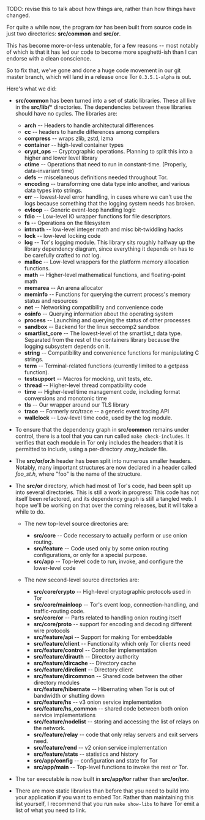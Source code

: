 
TODO: revise this to talk about how things are, rather than how things
have changed.

For quite a while now, the program *tor* has been built from source
code in just two directories: **src/common** and **src/or**.

This has become more-or-less untenable, for a few reasons -- most
notably of which is that it has led our code to become more
spaghetti-ish than I can endorse with a clean conscience.

So to fix that, we've gone and done a huge code movement in our git
master branch, which will land in a release once Tor `0.3.5.1-alpha` is
out.

Here's what we did:

  * **src/common** has been turned into a set of static libraries.  These
all live in the **src/lib/*** directories.  The dependencies between
these libraries should have no cycles.  The libraries are:

    - **arch** -- Headers to handle architectural differences
    - **cc** -- headers to handle differences among compilers
    - **compress** -- wraps zlib, zstd, lzma
    - **container** -- high-level container types
    - **crypt_ops** -- Cryptographic operations. Planning to split this into
a higher and lower level library
    - **ctime** -- Operations that need to run in constant-time. (Properly,
data-invariant time)
    - **defs** -- miscelaneous definitions needed throughout Tor.
    - **encoding** -- transforming one data type into another, and various
data types into strings.
    - **err** -- lowest-level error handling, in cases where we can't use
the logs because something that the logging system needs has broken.
    - **evloop** -- Generic event-loop handling logic
    - **fdio** -- Low-level IO wrapper functions for file descriptors.
    - **fs** -- Operations on the filesystem
    - **intmath** -- low-level integer math and misc bit-twiddling hacks
    - **lock** -- low-level locking code
    - **log** -- Tor's logging module.  This library sits roughly halfway up
the library dependency diagram, since everything it depends on has to
be carefully crafted to *not* log.
    - **malloc** -- Low-level wrappers for the platform memory allocation functions.
    - **math** -- Higher-level mathematical functions, and floating-point math
    - **memarea** -- An arena allocator
    - **meminfo** -- Functions for querying the current process's memory
status and resources
    - **net** -- Networking compatibility and convenience code
    - **osinfo** -- Querying information about the operating system
    - **process** -- Launching and querying the status of other processes
    - **sandbox** -- Backend for the linux seccomp2 sandbox
    - **smartlist_core** -- The lowest-level of the smartlist_t data type.
Separated from the rest of the containers library because the logging
subsystem depends on it.
    - **string** -- Compatibility and convenience functions for manipulating
C strings.
    - **term** -- Terminal-related functions (currently limited to a getpass
function).
    - **testsupport** -- Macros for mocking, unit tests, etc.
    - **thread** -- Higher-level thread compatibility code
    - **time** -- Higher-level time management code, including format
conversions and monotonic time
    - **tls** -- Our wrapper around our TLS library
    - **trace** -- Formerly src/trace -- a generic event tracing API
    - **wallclock** -- Low-level time code, used by the log module.

  * To ensure that the dependency graph in **src/common** remains under
control, there is a tool that you can run called `make
check-includes`.  It verifies that each module in Tor only includes
the headers that it is permitted to include, using a per-directory
*.may_include* file.

  * The **src/or/or.h** header has been split into numerous smaller
headers.  Notably, many important structures are now declared in a
header called *foo_st.h*, where "foo" is the name of the structure.

  * The **src/or** directory, which had most of Tor's code, had been split
up into several directories.  This is still a work in progress:  This
code has not itself been refactored, and its dependency graph is still
a tangled web.  I hope we'll be working on that over the coming
releases, but it will take a while to do.

    - The new top-level source directories are:
        - **src/core** -- Code necessary to actually perform or use onion routing.
        - **src/feature** -- Code used only by some onion routing
configurations, or only for a special purpose.
        - **src/app** -- Top-level code to run, invoke, and configure the
lower-level code

    - The new second-level source directories are:
        - **src/core/crypto** -- High-level cryptographic protocols used in Tor
        - **src/core/mainloop** -- Tor's event loop, connection-handling, and
traffic-routing code.
        - **src/core/or** -- Parts related to handling onion routing itself
        - **src/core/proto** -- support for encoding and decoding different
wire protocols
        - **src/feature/api** -- Support for making Tor embeddable
        - **src/feature/client** -- Functionality which only Tor clients need
        - **src/feature/control** -- Controller implementation
        - **src/feature/dirauth** -- Directory authority
        - **src/feature/dircache** -- Directory cache
        - **src/feature/dirclient** -- Directory client
        - **src/feature/dircommon** -- Shared code between the other directory modules
        - **src/feature/hibernate** -- Hibernating when Tor is out of bandwidth
or shutting down
        - **src/feature/hs** -- v3 onion service implementation
        - **src/feature/hs_common** -- shared code between both onion service
implementations
        - **src/feature/nodelist** -- storing and accessing the list of relays on
the network.
        - **src/feature/relay** -- code that only relay servers and exit servers need.
        - **src/feature/rend** -- v2 onion service implementation
        - **src/feature/stats** -- statistics and history
        - **src/app/config** -- configuration and state for Tor
        - **src/app/main** -- Top-level functions to invoke the rest or Tor.

  * The `tor` executable is now built in **src/app/tor** rather than **src/or/tor**.

  * There are more static libraries than before that you need to build
into your application if you want to embed Tor.  Rather than
maintaining this list yourself, I recommend that you run `make
show-libs` to have Tor emit a list of what you need to link.
